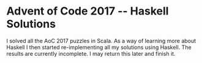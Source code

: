 Advent of Code 2017 -- Haskell Solutions
===============================================

I solved all the AoC 2017 puzzles in Scala. As a way of learning more about
Haskell I then started re-implementing all my solutions using Haskell. The
results are currently incomplete. I may return this later and finish it.
